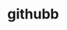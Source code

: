
# githubb
<!-- 29 may  5q -->
<!-- nothing 31 may -->
<!-- nothing 1 june -->
<!-- 3 questions of 31 questions -->